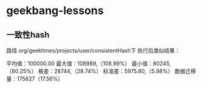 # geekbang-lessons
## 一致性hash
路径 org/geektimes/projects/user/consistentHash下 
执行后类似结果：

平均值：100000.00
最大值：108989,（108.99%）
最小值：80245,（80.25%）
极差：28744,（28.74%）
标准差：5975.80,（5.98%）
数据迁移量：175627（17.56%）
